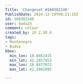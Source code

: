 ```yaml
---
Title: 'Changeset #160382240'
PublishDate: 2024-12-19T08:21:15Z
id: 160382240
user: dada24
comment: colour
created_by: iD 2.30.4
tags:
- Montenegro
- Budva
bbox:
  min_lon: 18.8462415
  min_lat: 42.2857453
  max_lon: 18.8477873
  max_lat: 42.2861895

---
```

